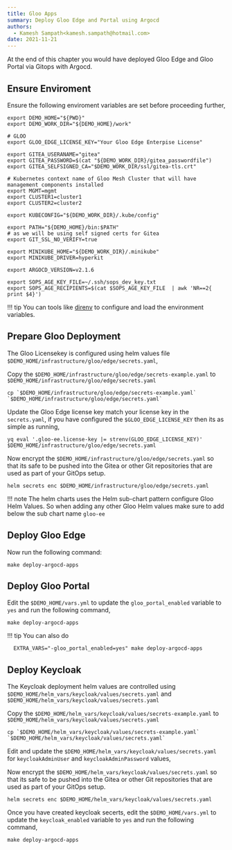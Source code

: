 ```yaml
---
title: Gloo Apps
summary: Deploy Gloo Edge and Portal using Argocd
authors:
  - Kamesh Sampath<kamesh.sampath@hotmail.com>
date: 2021-11-21
---
```


At the end of this chapter you would have deployed Gloo Edge and Gloo Portal via Gitops with Argocd.

## Ensure Enviroment

Ensure the following enviroment variables are set before proceeding further,

```shell
export DEMO_HOME="${PWD}"
export DEMO_WORK_DIR="${DEMO_HOME}/work"

# GLOO
export GLOO_EDGE_LICENSE_KEY="Your Gloo Edge Enterpise License"

export GITEA_USERANAME="gitea"
export GITEA_PASSWORD=$(cat "${DEMO_WORK_DIR}/gitea_passwordfile")
export GITEA_SELFSIGNED_CA="$DEMO_WORK_DIR/ssl/gitea-tls.crt"

# Kubernetes context name of Gloo Mesh Cluster that will have management components installed
export MGMT=mgmt
export CLUSTER1=cluster1
export CLUSTER2=cluster2

export KUBECONFIG="${DEMO_WORK_DIR}/.kube/config"

export PATH="${DEMO_HOME}/bin:$PATH"
# as we will be using self signed certs for Gitea
export GIT_SSL_NO_VERIFY=true

export MINIKUBE_HOME="${DEMO_WORK_DIR}/.minikube"
export MINIKUBE_DRIVER=hyperkit

export ARGOCD_VERSION=v2.1.6

export SOPS_AGE_KEY_FILE=~/.ssh/sops_dev_key.txt
export SOPS_AGE_RECIPIENTS=$(cat $SOPS_AGE_KEY_FILE  | awk 'NR==2{ print $4}')
```

!!! tip
    You can tools like [direnv](https://direnv.net/) to configure and load the environment variables.

## Prepare Gloo Deployment

The Gloo Licensekey is configured using helm values file `$DEMO_HOME/infrastructure/gloo/edge/secrets.yaml`,

Copy the `$DEMO_HOME/infrastructure/gloo/edge/secrets-example.yaml` to `$DEMO_HOME/infrastructure/gloo/edge/secrets.yaml`

```shell
cp `$DEMO_HOME/infrastructure/gloo/edge/secrets-example.yaml` `$DEMO_HOME/infrastructure/gloo/edge/secrets.yaml`
```

Update the Gloo Edge license key match your license key in the `secrets.yaml`, if you have configured the `$GLOO_EDGE_LICENSE_KEY` then its as simple as running,

```shell
yq eval '.gloo-ee.license-key |= strenv(GLOO_EDGE_LICENSE_KEY)' $DEMO_HOME/infrastructure/gloo/edge/secrets.yaml
```

Now encrypt the `$DEMO_HOME/infrastructure/gloo/edge/secrets.yaml` so that its safe to be pushed into the Gitea or other Git repositories that are used as part of your GitOps setup.

```shell
helm secrets enc $DEMO_HOME/infrastructure/gloo/edge/secrets.yaml
```

!!! note
    The helm charts uses the Helm sub-chart pattern configure Gloo Helm Values. So when adding any other Gloo Helm values make sure to add below the sub chart name `gloo-ee`

## Deploy Gloo Edge

Now run the following command:

```shell
make deploy-argocd-apps
```

## Deploy Gloo Portal

Edit the `$DEMO_HOME/vars.yml` to update the `gloo_portal_enabled` variable to `yes` and run the following command,

```shell
make deploy-argocd-apps
```

!!! tip
  You can also do
  ```shell
    EXTRA_VARS="-gloo_portal_enabled=yes" make deploy-argocd-apps
  ```

## Deploy Keycloak

The Keycloak deployment helm values are controlled using `$DEMO_HOME/helm_vars/keycloak/values/secrets.yaml` and `$DEMO_HOME/helm_vars/keycloak/values/secrets.yaml`

Copy the `$DEMO_HOME/helm_vars/keycloak/values/secrets-example.yaml` to `$DEMO_HOME/helm_vars/keycloak/values/secrets.yaml`

```shell
cp `$DEMO_HOME/helm_vars/keycloak/values/secrets-example.yaml` `$DEMO_HOME/helm_vars/keycloak/values/secrets.yaml`
```

Edit and update the `$DEMO_HOME/helm_vars/keycloak/values/secrets.yaml` for `keycloakAdminUser` and `keycloakAdminPassword` values,

Now encrypt the `$DEMO_HOME/helm_vars/keycloak/values/secrets.yaml` so that its safe to be pushed into the Gitea or other Git repositories that are used as part of your GitOps setup.

```shell
helm secrets enc $DEMO_HOME/helm_vars/keycloak/values/secrets.yaml
```

Once you have created keycloak secerts, edit the `$DEMO_HOME/vars.yml` to update the `keycloak_enabled` variable to `yes` and run the following command,

```shell
make deploy-argocd-apps
```
